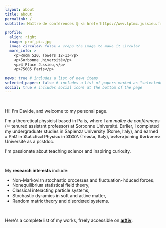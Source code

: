 ```yaml
---
layout: about
title: about
permalink: /
subtitle: Maître de conférences @ <a href='https://www.lptmc.jussieu.fr/users/venturelli'>LPTMC</a>, Sorbonne Université (Paris, France)

profile:
  align: right
  image: prof_pic.jpg
  image_circular: false # crops the image to make it circular
  more_info: >
    <p>Room 520, Towers 12-13</p>
    <p>Sorbonne Université</p>
    <p>4 Place Jussieu,</p>
    <p>75005 Paris</p>

news: true # includes a list of news items
selected_papers: false # includes a list of papers marked as "selected={true}"
social: true # includes social icons at the bottom of the page
---
```


<p>&nbsp;</p>
Hi! I'm Davide, and welcome to my personal page.

I'm a theoretical physicist based in Paris, where I am <i>maître de conférences</i> (≃ tenured assistant professor) at Sorbonne Université. Earlier, I completed my undergraduate studies in Sapienza University (Rome, Italy), and earned a PhD in Statistical Physics in SISSA (Trieste, Italy), before joining Sorbonne Université as a postdoc. 

I'm passionate about teaching science and inspiring curiosity.

<p>&nbsp;</p>
<p>My <strong>research interests</strong> include:</p>
<ul>
<li>Non-Markovian stochastic processes and fluctuation-induced forces,</li>
<li>Nonequilibrium statistical field theory,</li>
<li>Classical interacting particle systems,</li>
<li>Stochastic dynamics in soft and active matter,</li>
<li>Random matrix theory and disordered systems.</li>
</ul>
<p>&nbsp;</p>

<p>Here's a complete list of my works, freely accessible on <a href="https://arxiv.org/a/venturelli_d_2.html"><b>arXiv</b></a>.</p>
<p>&nbsp;</p>